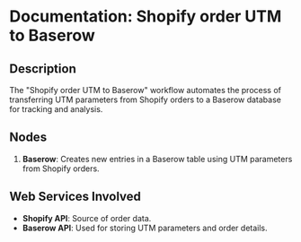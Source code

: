 # Documentation: Shopify order UTM to Baserow

## Description
The "Shopify order UTM to Baserow" workflow automates the process of transferring UTM parameters from Shopify orders to a Baserow database for tracking and analysis.

## Nodes
1. **Baserow**: Creates new entries in a Baserow table using UTM parameters from Shopify orders.

## Web Services Involved
- **Shopify API**: Source of order data.
- **Baserow API**: Used for storing UTM parameters and order details.
